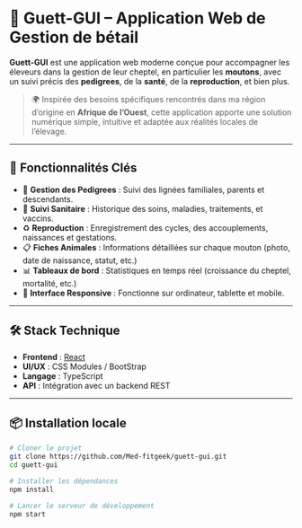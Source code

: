 # 🐑 Guett-GUI – Application Web de Gestion de bétail 

**Guett-GUI** est une application web moderne conçue pour accompagner les éleveurs dans la gestion de leur cheptel, en particulier les **moutons**, avec un suivi précis des **pedigrees**, de la **santé**, de la **reproduction**, et bien plus.

> 🌍 Inspirée des besoins spécifiques rencontrés dans ma région d’origine en **Afrique de l’Ouest**, cette application apporte une solution numérique simple, intuitive et adaptée aux réalités locales de l’élevage.

---

## 🚀 Fonctionnalités Clés

- 🧬 **Gestion des Pedigrees** : Suivi des lignées familiales, parents et descendants.
- 💉 **Suivi Sanitaire** : Historique des soins, maladies, traitements, et vaccins.
- ♻️ **Reproduction** : Enregistrement des cycles, des accouplements, naissances et gestations.
- 📋 **Fiches Animales** : Informations détaillées sur chaque mouton (photo, date de naissance, statut, etc.)
- 📊 **Tableaux de bord** : Statistiques en temps réel (croissance du cheptel, mortalité, etc.)
- 📱 **Interface Responsive** : Fonctionne sur ordinateur, tablette et mobile.

---

## 🛠️ Stack Technique

- **Frontend** : [React](https://reactjs.org/)
- **UI/UX** : CSS Modules / BootStrap 
- **Langage** : TypeScript
- **API** : Intégration avec un backend REST 

---

## 📦 Installation locale

```bash
# Cloner le projet
git clone https://github.com/Med-fitgeek/guett-gui.git
cd guett-gui

# Installer les dépendances
npm install

# Lancer le serveur de développement
npm start
